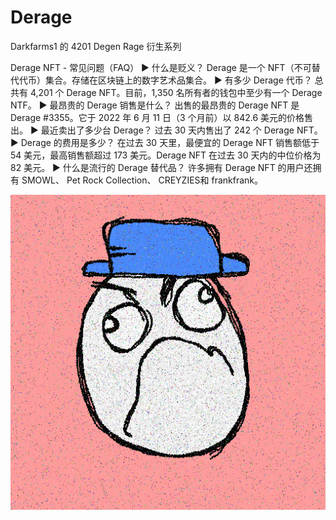# Derage

Darkfarms1 的 4201 Degen Rage 衍生系列

Derage NFT - 常见问题（FAQ）
▶ 什么是贬义？
Derage 是一个 NFT（不可替代代币）集合。存储在区块链上的数字艺术品集合。
▶ 有多少 Derage 代币？
总共有 4,201 个 Derage NFT。目前，1,350 名所有者的钱包中至少有一个 Derage NTF。
▶ 最昂贵的 Derage 销售是什么？
出售的最昂贵的 Derage NFT 是 Derage #3355。它于 2022 年 6 月 11 日（3 个月前）以 842.6 美元的价格售出。
▶ 最近卖出了多少台 Derage？
过去 30 天内售出了 242 个 Derage NFT。
▶ Derage 的费用是多少？
在过去 30 天里，最便宜的 Derage NFT 销售额低于 54 美元，最高销售额超过 173 美元。Derage NFT 在过去 30 天内的中位价格为 82 美元。
▶ 什么是流行的 Derage 替代品？
许多拥有 Derage NFT 的用户还拥有 SMOWL、 Pet Rock Collection、 CREYZIES和 frankfrank。

![nft](unnamed.png)
